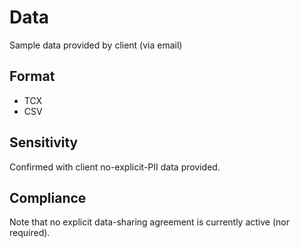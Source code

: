 # Data

Sample data provided by client (via email)

## Format

* TCX
* CSV

## Sensitivity

Confirmed with client no-explicit-PII data provided.

## Compliance

Note that no explicit data-sharing agreement is currently active (nor required).
